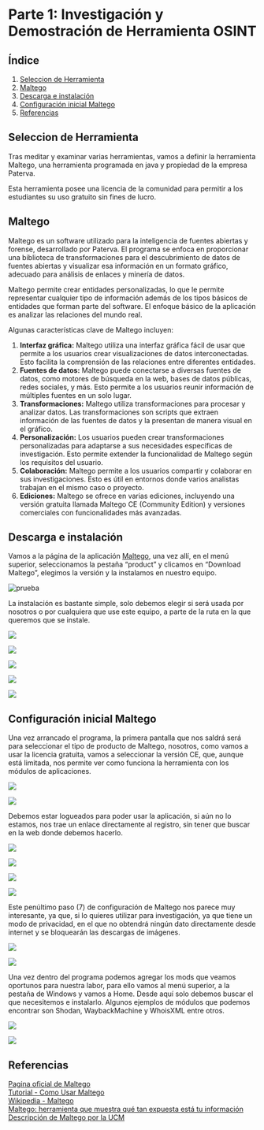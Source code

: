 # Parte 1: Investigación y Demostración de Herramienta OSINT
## Índice  
1. [Seleccion de Herramienta](#id1)
2. [Maltego](#id2)
3. [Descarga e instalación](#id3)
4. [Configuración inicial Maltego](#id4)
5. [Referencias](#id5)

## Seleccion de Herramienta<a name="id1"></a>

Tras meditar y examinar varias herramientas, vamos a definir la herramienta Maltego, una herramienta programada en java y propiedad de la empresa Paterva.

Esta herramienta posee una licencia de la comunidad para permitir a los estudiantes su uso gratuito sin fines de lucro.

## Maltego<a name="id2"></a>

Maltego es un software utilizado para la inteligencia de fuentes abiertas y forense, desarrollado por Paterva. El programa se enfoca en proporcionar una biblioteca de transformaciones para el descubrimiento de datos de fuentes abiertas y visualizar esa información en un formato gráfico, adecuado para análisis de enlaces y minería de datos. 

Maltego permite crear entidades personalizadas, lo que le permite representar cualquier tipo de información además de los tipos básicos de entidades que forman parte del software. El enfoque básico de la aplicación es analizar las relaciones del mundo real.

Algunas características clave de Maltego incluyen:

1. **Interfaz gráfica:**  Maltego utiliza una interfaz gráfica fácil de usar que permite a los usuarios crear visualizaciones de datos interconectadas. Esto facilita la comprensión de las relaciones entre diferentes entidades.
2. **Fuentes de datos:** Maltego puede conectarse a diversas fuentes de datos, como motores de búsqueda en la web, bases de datos públicas, redes sociales, y más. Esto permite a los usuarios reunir información de múltiples fuentes en un solo lugar.
3. **Transformaciones:** Maltego utiliza transformaciones para procesar y analizar datos. Las transformaciones son scripts que extraen información de las fuentes de datos y la presentan de manera visual en el gráfico.
4. **Personalización:** Los usuarios pueden crear transformaciones personalizadas para adaptarse a sus necesidades específicas de investigación. Esto permite extender la funcionalidad de Maltego según los requisitos del usuario.
5. **Colaboración:** Maltego permite a los usuarios compartir y colaborar en sus investigaciones. Esto es útil en entornos donde varios analistas trabajan en el mismo caso o proyecto.
6. **Ediciones:** Maltego se ofrece en varias ediciones, incluyendo una versión gratuita llamada Maltego CE (Community Edition) y versiones comerciales con funcionalidades más avanzadas.

## Descarga e instalación<a name="id3"></a>
Vamos a la página de la aplicación [Maltego](https://www.maltego.com), una vez allí, en el menú superior, seleccionamos la pestaña “product” y clicamos en “Download Maltego”, elegimos la versión y la instalamos en nuestro equipo.

![prueba](img/Aspose.Words.1faf0c9e-02ad-4db6-b73a-8ea5766580e2.001.png)

La instalación es bastante simple, solo debemos elegir si será usada por nosotros o por cualquiera que use este equipo, a parte de la ruta en la que queremos que se instale.

![](img/Aspose.Words.1faf0c9e-02ad-4db6-b73a-8ea5766580e2.002.png)

![](img/Aspose.Words.1faf0c9e-02ad-4db6-b73a-8ea5766580e2.003.png)

![](img/Aspose.Words.1faf0c9e-02ad-4db6-b73a-8ea5766580e2.004.png)

![](img/Aspose.Words.1faf0c9e-02ad-4db6-b73a-8ea5766580e2.005.png)

![](img/Aspose.Words.1faf0c9e-02ad-4db6-b73a-8ea5766580e2.006.png)

## Configuración inicial Maltego<a name="id4"></a>
Una vez arrancado el programa, la primera pantalla que nos saldrá será para seleccionar el tipo de producto de Maltego, nosotros, como vamos a usar la licencia gratuita, vamos a seleccionar la versión CE, que, aunque está limitada, nos permite ver como funciona la herramienta con los módulos de aplicaciones.

![](img/Aspose.Words.1faf0c9e-02ad-4db6-b73a-8ea5766580e2.007.png)

![](img/Aspose.Words.1faf0c9e-02ad-4db6-b73a-8ea5766580e2.008.png)

Debemos estar logueados para poder usar la aplicación, si aún no lo estamos, nos trae un enlace directamente al registro, sin tener que buscar en la web donde debemos hacerlo. 

![](img/Aspose.Words.1faf0c9e-02ad-4db6-b73a-8ea5766580e2.009.png)

![](img/Aspose.Words.1faf0c9e-02ad-4db6-b73a-8ea5766580e2.010.png)

![](img/Aspose.Words.1faf0c9e-02ad-4db6-b73a-8ea5766580e2.011.png)

![](img/Aspose.Words.1faf0c9e-02ad-4db6-b73a-8ea5766580e2.012.png)

Este penúltimo paso (7) de configuración de Maltego nos parece muy interesante, ya que, si lo quieres utilizar para investigación, ya que tiene un modo de privacidad, en el que no obtendrá ningún dato directamente desde internet y se bloquearán las descargas de imágenes. 

![](img/Aspose.Words.1faf0c9e-02ad-4db6-b73a-8ea5766580e2.013.png)

![](img/Aspose.Words.1faf0c9e-02ad-4db6-b73a-8ea5766580e2.014.png)

Una vez dentro del programa podemos agregar los mods que veamos oportunos para nuestra labor, para ello vamos al menú superior, a la pestaña de Windows y vamos a Home. Desde aquí solo debemos buscar el que necesitemos e instalarlo. Algunos ejemplos de módulos que podemos encontrar son Shodan, WaybackMachine y WhoisXML entre otros.

![](img/Aspose.Words.1faf0c9e-02ad-4db6-b73a-8ea5766580e2.015.png)

![](img/Aspose.Words.1faf0c9e-02ad-4db6-b73a-8ea5766580e2.016.png)


## Referencias <a name="id5"></a>
[Pagina oficial de Maltego](https://www.maltego.com/)  
[Tutorial - Como Usar Maltego](https://www.youtube.com/watch?v=Ph_KmKY1yEM&ab_channel=TheGoodHacker)  
[Wikipedia - Maltego](https://es.wikipedia.org/wiki/Maltego)  
[Maltego: herramienta que muestra qué tan expuesta está tu información](https://www.welivesecurity.com/la-es/2023/05/11/maltego-herramienta-muestra-tan-expuesto-estas-internet/)  
[Descripción de Maltego por la UCM](https://www.ucm.es/pimcd2014-free-software/maltego)  

